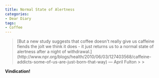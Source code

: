 ```yaml
---
title: Normal State of Alertness
categories:
- Dear Diary
tags:
- Coffee
---
```


<blockquote>[But a new study suggests that coffee doesn't really give us caffeine fiends the jolt we think it does - it just returns us to a normal state of alertness after a night of withdrawal.](http://www.npr.org/blogs/health/2010/06/03/127403568/caffeine-addicts-some-of-us-are-just-born-that-way) — April Fulton
> 
> </blockquote>

**Vindication!**
